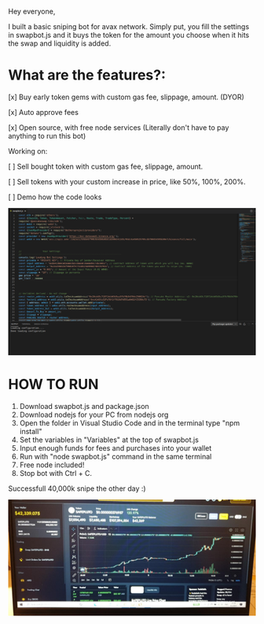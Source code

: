 Hey everyone,

I built a basic sniping bot for avax network. Simply put, you fill the settings in swapbot.js and it buys the token for the amount you choose when it hits the swap and liquidity is added.


# What are the features?:

[x] Buy early token gems with custom gas fee, slippage, amount. (DYOR)

[x] Auto approve fees

[x] Open source, with free node services (Literally don't have to pay anything to run this bot)

Working on:

[ ] Sell bought token with custom gas fee, slippage, amount.

[ ] Sell tokens with your custom increase in price, like 50%, 100%, 200%.

[ ] Demo how the code looks


![Code preview](demo.png)


# HOW TO RUN

1. Download swapbot.js and package.json
2. Download nodejs for your PC from nodejs org
3. Open the folder in Visual Studio Code and in the terminal type "npm install"
4. Set the variables in "Variables" at the top of swapbot.js
5. Input enough funds for fees and purchases into your wallet
6. Run with "node swapbot.js" command in the same terminal
7. Free node included!
8. Stop bot with Ctrl + C.

Successfull 40,000k snipe the other day :)

![Successfull snipe](success.jpeg)
